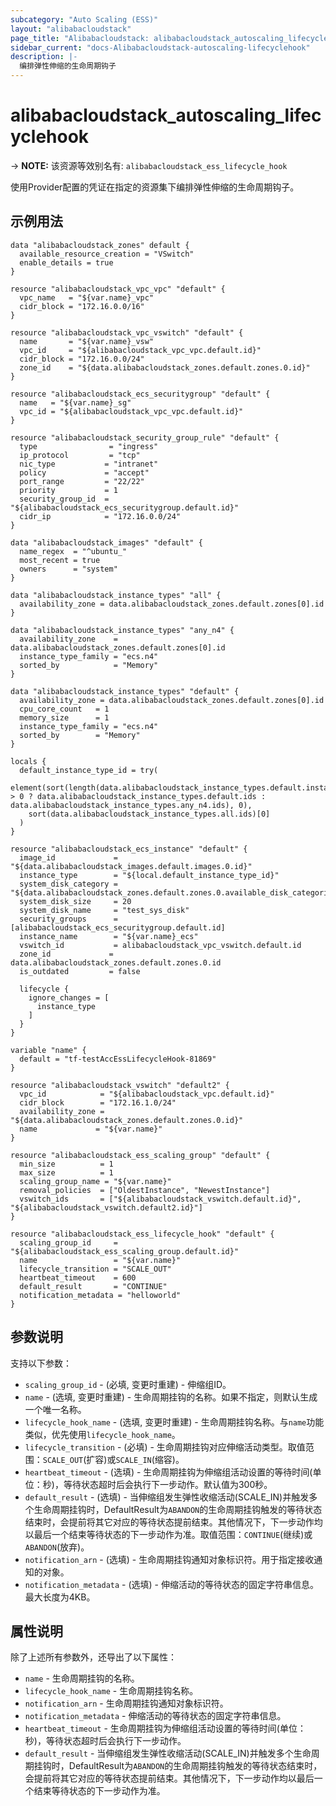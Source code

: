 ```yaml
---
subcategory: "Auto Scaling (ESS)"
layout: "alibabacloudstack"
page_title: "Alibabacloudstack: alibabacloudstack_autoscaling_lifecyclehook"
sidebar_current: "docs-Alibabacloudstack-autoscaling-lifecyclehook"
description: |- 
  编排弹性伸缩的生命周期钩子
---
```


# alibabacloudstack_autoscaling_lifecyclehook
-> **NOTE:** 该资源等效别名有: `alibabacloudstack_ess_lifecycle_hook`

使用Provider配置的凭证在指定的资源集下编排弹性伸缩的生命周期钩子。

## 示例用法

```hcl
data "alibabacloudstack_zones" default {
  available_resource_creation = "VSwitch"
  enable_details = true
}

resource "alibabacloudstack_vpc_vpc" "default" {
  vpc_name   = "${var.name}_vpc"
  cidr_block = "172.16.0.0/16"
}

resource "alibabacloudstack_vpc_vswitch" "default" {
  name       = "${var.name}_vsw"
  vpc_id     = "${alibabacloudstack_vpc_vpc.default.id}"
  cidr_block = "172.16.0.0/24"
  zone_id    = "${data.alibabacloudstack_zones.default.zones.0.id}"
}

resource "alibabacloudstack_ecs_securitygroup" "default" {
  name   = "${var.name}_sg"
  vpc_id = "${alibabacloudstack_vpc_vpc.default.id}"
}

resource "alibabacloudstack_security_group_rule" "default" {
  type                = "ingress"
  ip_protocol         = "tcp"
  nic_type           = "intranet"
  policy             = "accept"
  port_range         = "22/22"
  priority           = 1
  security_group_id  = "${alibabacloudstack_ecs_securitygroup.default.id}"
  cidr_ip            = "172.16.0.0/24"
}

data "alibabacloudstack_images" "default" {
  name_regex  = "^ubuntu_"
  most_recent = true
  owners      = "system"
}

data "alibabacloudstack_instance_types" "all" {
  availability_zone = data.alibabacloudstack_zones.default.zones[0].id
}

data "alibabacloudstack_instance_types" "any_n4" {
  availability_zone    = data.alibabacloudstack_zones.default.zones[0].id
  instance_type_family = "ecs.n4"
  sorted_by            = "Memory"
}

data "alibabacloudstack_instance_types" "default" {
  availability_zone = data.alibabacloudstack_zones.default.zones[0].id
  cpu_core_count   = 1
  memory_size      = 1
  instance_type_family = "ecs.n4"
  sorted_by        = "Memory"
}

locals {
  default_instance_type_id = try(
    element(sort(length(data.alibabacloudstack_instance_types.default.instance_types) > 0 ? data.alibabacloudstack_instance_types.default.ids : data.alibabacloudstack_instance_types.any_n4.ids), 0),
    sort(data.alibabacloudstack_instance_types.all.ids)[0]
  )
}

resource "alibabacloudstack_ecs_instance" "default" {
  image_id             = "${data.alibabacloudstack_images.default.images.0.id}"
  instance_type        = "${local.default_instance_type_id}"
  system_disk_category = "${data.alibabacloudstack_zones.default.zones.0.available_disk_categories.0}"
  system_disk_size     = 20
  system_disk_name     = "test_sys_disk"
  security_groups      = [alibabacloudstack_ecs_securitygroup.default.id]
  instance_name        = "${var.name}_ecs"
  vswitch_id           = alibabacloudstack_vpc_vswitch.default.id
  zone_id             = data.alibabacloudstack_zones.default.zones.0.id
  is_outdated         = false

  lifecycle {
    ignore_changes = [
      instance_type
    ]
  }
}

variable "name" {
  default = "tf-testAccEssLifecycleHook-81869"
}

resource "alibabacloudstack_vswitch" "default2" {
  vpc_id            = "${alibabacloudstack_vpc.default.id}"
  cidr_block        = "172.16.1.0/24"
  availability_zone = "${data.alibabacloudstack_zones.default.zones.0.id}"
  name             = "${var.name}"
}

resource "alibabacloudstack_ess_scaling_group" "default" {
  min_size          = 1
  max_size          = 1
  scaling_group_name = "${var.name}"
  removal_policies  = ["OldestInstance", "NewestInstance"]
  vswitch_ids       = ["${alibabacloudstack_vswitch.default.id}", "${alibabacloudstack_vswitch.default2.id}"]
}

resource "alibabacloudstack_ess_lifecycle_hook" "default" {
  scaling_group_id     = "${alibabacloudstack_ess_scaling_group.default.id}"
  name                 = "${var.name}"
  lifecycle_transition = "SCALE_OUT"
  heartbeat_timeout    = 600
  default_result       = "CONTINUE"
  notification_metadata = "helloworld"
}
```

## 参数说明

支持以下参数：
  * `scaling_group_id` - (必填, 变更时重建) - 伸缩组ID。
  * `name` - (选填, 变更时重建) - 生命周期挂钩的名称。如果不指定，则默认生成一个唯一名称。
  * `lifecycle_hook_name` - (选填, 变更时重建) - 生命周期挂钩名称。与`name`功能类似，优先使用`lifecycle_hook_name`。
  * `lifecycle_transition` - (必填) - 生命周期挂钩对应伸缩活动类型。取值范围：`SCALE_OUT`(扩容)或`SCALE_IN`(缩容)。
  * `heartbeat_timeout` - (选填) - 生命周期挂钩为伸缩组活动设置的等待时间(单位：秒)，等待状态超时后会执行下一步动作。默认值为300秒。
  * `default_result` - (选填) - 当伸缩组发生弹性收缩活动(SCALE_IN)并触发多个生命周期挂钩时，DefaultResult为`ABANDON`的生命周期挂钩触发的等待状态结束时，会提前将其它对应的等待状态提前结束。其他情况下，下一步动作均以最后一个结束等待状态的下一步动作为准。取值范围：`CONTINUE`(继续)或`ABANDON`(放弃)。
  * `notification_arn` - (选填) - 生命周期挂钩通知对象标识符。用于指定接收通知的对象。
  * `notification_metadata` - (选填) - 伸缩活动的等待状态的固定字符串信息。最大长度为4KB。

## 属性说明

除了上述所有参数外，还导出了以下属性：
  * `name` - 生命周期挂钩的名称。
  * `lifecycle_hook_name` - 生命周期挂钩名称。
  * `notification_arn` - 生命周期挂钩通知对象标识符。
  * `notification_metadata` - 伸缩活动的等待状态的固定字符串信息。
  * `heartbeat_timeout` - 生命周期挂钩为伸缩组活动设置的等待时间(单位：秒)，等待状态超时后会执行下一步动作。
  * `default_result` - 当伸缩组发生弹性收缩活动(SCALE_IN)并触发多个生命周期挂钩时，DefaultResult为`ABANDON`的生命周期挂钩触发的等待状态结束时，会提前将其它对应的等待状态提前结束。其他情况下，下一步动作均以最后一个结束等待状态的下一步动作为准。